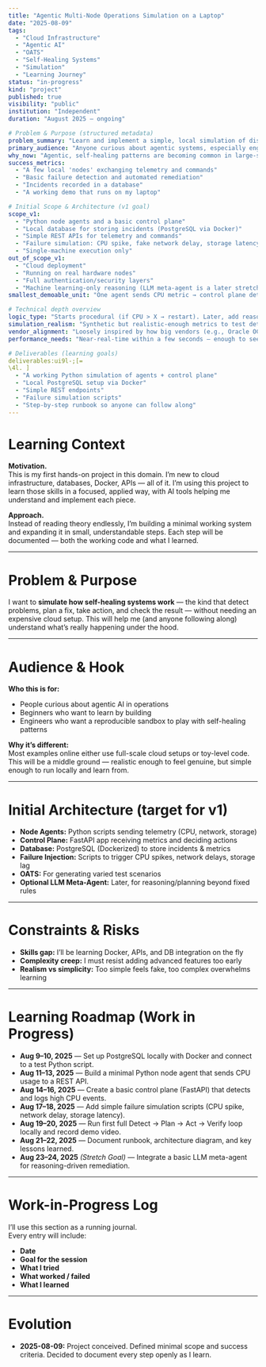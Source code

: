 ```yaml
---
title: "Agentic Multi-Node Operations Simulation on a Laptop"
date: "2025-08-09"
tags:
  - "Cloud Infrastructure"
  - "Agentic AI"
  - "OATS"
  - "Self-Healing Systems"
  - "Simulation"
  - "Learning Journey"
status: "in-progress"
kind: "project"
published: true
visibility: "public"
institution: "Independent"
duration: "August 2025 – ongoing"

# Problem & Purpose (structured metadata)
problem_summary: "Learn and implement a simple, local simulation of distributed infrastructure health monitoring and automated remediation — demonstrating the Detect → Plan → Act → Verify loop."
primary_audience: "Anyone curious about agentic systems, especially engineers interested in self-healing infrastructure."
why_now: "Agentic, self-healing patterns are becoming common in large-scale systems. I want to understand these concepts by building a functioning (but small-scale) version from scratch, without cloud costs."
success_metrics:
  - "A few local 'nodes' exchanging telemetry and commands"
  - "Basic failure detection and automated remediation"
  - "Incidents recorded in a database"
  - "A working demo that runs on my laptop"

# Initial Scope & Architecture (v1 goal)
scope_v1:
  - "Python node agents and a basic control plane"
  - "Local database for storing incidents (PostgreSQL via Docker)"
  - "Simple REST APIs for telemetry and commands"
  - "Failure simulation: CPU spike, fake network delay, storage latency"
  - "Single-machine execution only"
out_of_scope_v1:
  - "Cloud deployment"
  - "Running on real hardware nodes"
  - "Full authentication/security layers"
  - "Machine learning-only reasoning (LLM meta-agent is a later stretch goal)"
smallest_demoable_unit: "One agent sends CPU metric → control plane detects high usage → control plane tells agent to restart service → incident is logged."

# Technical depth overview
logic_type: "Starts procedural (if CPU > X → restart). Later, add reasoning and planning with an LLM meta-agent."
simulation_realism: "Synthetic but realistic-enough metrics to test detection and response. OATS will generate varied failure scenarios."
vendor_alignment: "Loosely inspired by how big vendors (e.g., Oracle OCI) do agent → control plane → remediation loops."
performance_needs: "Near-real-time within a few seconds — enough to see events happen live."

# Deliverables (learning goals)
deliverables:ui9l-;[=
\4l. ]
  - "A working Python simulation of agents + control plane"
  - "Local PostgreSQL setup via Docker"
  - "Simple REST endpoints"
  - "Failure simulation scripts"
  - "Step-by-step runbook so anyone can follow along"
---
```


# Learning Context

**Motivation.**  
This is my first hands-on project in this domain. I’m new to cloud infrastructure, databases, Docker, APIs — all of it. I’m using this project to learn those skills in a focused, applied way, with AI tools helping me understand and implement each piece.

**Approach.**  
Instead of reading theory endlessly, I’m building a minimal working system and expanding it in small, understandable steps. Each step will be documented — both the working code and what I learned.

---

# Problem & Purpose

I want to **simulate how self-healing systems work** — the kind that detect problems, plan a fix, take action, and check the result — without needing an expensive cloud setup. This will help me (and anyone following along) understand what’s really happening under the hood.

---

# Audience & Hook

**Who this is for:**  
- People curious about agentic AI in operations  
- Beginners who want to learn by building  
- Engineers who want a reproducible sandbox to play with self-healing patterns

**Why it’s different:**  
Most examples online either use full-scale cloud setups or toy-level code. This will be a middle ground — realistic enough to feel genuine, but simple enough to run locally and learn from.

---

# Initial Architecture (target for v1)

- **Node Agents:** Python scripts sending telemetry (CPU, network, storage)  
- **Control Plane:** FastAPI app receiving metrics and deciding actions  
- **Database:** PostgreSQL (Dockerized) to store incidents & metrics  
- **Failure Injection:** Scripts to trigger CPU spikes, network delays, storage lag  
- **OATS:** For generating varied test scenarios  
- **Optional LLM Meta-Agent:** Later, for reasoning/planning beyond fixed rules

---

# Constraints & Risks

- **Skills gap:** I’ll be learning Docker, APIs, and DB integration on the fly  
- **Complexity creep:** I must resist adding advanced features too early  
- **Realism vs simplicity:** Too simple feels fake, too complex overwhelms learning  

---

# Learning Roadmap (Work in Progress)

- **Aug 9–10, 2025** — Set up PostgreSQL locally with Docker and connect to a test Python script.  
- **Aug 11–13, 2025** — Build a minimal Python node agent that sends CPU usage to a REST API.  
- **Aug 14–16, 2025** — Create a basic control plane (FastAPI) that detects and logs high CPU events.  
- **Aug 17–18, 2025** — Add simple failure simulation scripts (CPU spike, network delay, storage latency).  
- **Aug 19–20, 2025** — Run first full Detect → Plan → Act → Verify loop locally and record demo video.  
- **Aug 21–22, 2025** — Document runbook, architecture diagram, and key lessons learned.  
- **Aug 23–24, 2025** *(Stretch Goal)* — Integrate a basic LLM meta-agent for reasoning-driven remediation.  

---

# Work-in-Progress Log

I’ll use this section as a running journal.  
Every entry will include:
- **Date**
- **Goal for the session**
- **What I tried**
- **What worked / failed**
- **What I learned**

---

# Evolution

- **2025-08-09:** Project conceived. Defined minimal scope and success criteria. Decided to document every step openly as I learn.
